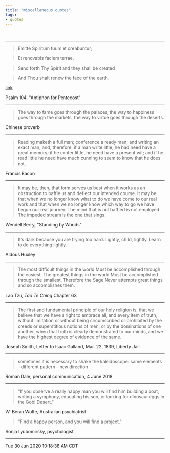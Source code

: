 ```yaml
---
title: "miscellaneous quotes"
tags:
- quotes
---
```


<br>

---

> Emitte Spiritum tuum et creabuntur;

> Et renovabis faciem terrae.

> Send forth Thy Spirit and they shall be created

> And Thou shalt renew the face of the earth.

[link](http://www1.cpdl.org/wiki/index.php/Emitte_spiritum_tuum)

Psalm 104, "Antiphon for Pentecost"

---

> The way to fame goes through the palaces,
> the way to happiness goes through the markets,
> the way to virtue goes through the deserts.

Chinese proverb

---

> Reading maketh a full man;
> conference a ready man;
> and writing an exact man;
> and, therefore, if a man write little, he had need have a great memory;
> if he confer little, he need have a present wit;
> and if he read little he need have much cunning to seem to know that he does not.

Francis Bacon

---

> It may be, then, that form serves us best
when it works as an obstruction to baffle us
and deflect our intended course.
It may be that when we no longer know what to do
we have come to our real work and that
when we no longer know which way to go
we have begun our real journey.
The mind that is not baffled is not employed.
The impeded stream is the one that sings.

Wendell Berry, "Standing by Woods"

---

> It's dark because you are trying too hard.
Lightly, child, lightly.
Learn to do everything lightly.

Aldous Huxley

---

> The most difficult things in the world
Must be accomplished through the easiest.
The greatest things in the world
Must be accomplished through the smallest.
Therefore the Sage
Never attempts great things and so accomplishes them.

Lao Tzu, _Tao Te Ching_ Chapter 63

---

> The first and fundamental principle of our holy religion is,
that we believe that we have a right to embrace all,
and every item of truth,
without limitation or
without being circumscribed or
prohibited by the creeds or
superstitious notions of men, or by the
dominations of one another,
when that truth is clearly demonstrated to our minds,
and we have the highest degree of evidence of the same.

Joseph Smith, Letter to Isaac Galland, Mar. 22, 1839, Liberty Jail

---

> sometimes it is necessary to shake the kaleidoscope: same elements - different pattern - new direction

Roman Dale, personal communication, 4 June 2018

---

>"If you observe a really happy man you will find him building a boat, writing a symphony, educating his son, or looking for dinosaur eggs in the Gobi Desert."

W. Beran Wolfe, Australian psychiatrist

>"Find a happy person, and you will find a project."

Sonja Lyubomirsky, psychologist

---
Tue 30 Jun 2020 10:18:38 AM CDT
